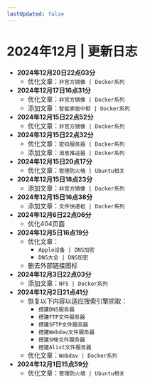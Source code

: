 ```yaml
---
lastUpdated: false
---
```


# 2024年12月 | 更新日志

- **2024年12月20日22点03分**
    - 优化文章：```非官方镜像 | Docker系列```
- **2024年12月17日16点31分**
    - 优化文章：```非官方镜像 | Docker系列```
    - 添加文章：```智能家居中枢 | Docker系列```
- **2024年12月15日22点52分**
    - 优化文章：```非官方镜像 | Docker系列```
- **2024年12月15日22点32分**
    - 优化文章：```密码服务器 | Docker系列```
    - 添加文章：```消息推送器 | Docker系列```
- **2024年12月15日20点17分**
    - 优化文章：```管理防火墙 | Ubuntu相关```
- **2024年12月15日18点23分**
    - 添加文章：```非官方镜像 | Docker系列```
- **2024年12月15日16点38分**
    - 添加文章：```文件快递柜 | Docker系列```
- **2024年12月6日22点06分**
    - 优化404页面
- **2024年12月5日16点19分**
    - 优化文章：
        - ```Apple设备 | DNS加密```
        - ```DNS大全 | DNS加密```
    - 删去外部链接图标
- **2024年12月3日22点03分**
    - 添加文章：```NFS | Docker系列```
- **2024年12月2日21点41分**
    - 恢复以下内容以适应搜索引擎抓取：
        - ```搭建DNS服务器```
        - ```搭建FTP文件服务器```
        - ```搭建SFTP文件服务器```
        - ```搭建Webdav文件服务器```
        - ```搭建SMB文件服务器```
        - ```搭建Alist文件服务器```
    - 优化文章：```Webdav | Docker系列```
- **2024年12月1日15点59分**
    - 优化文章：```管理防火墙 | Ubuntu相关```